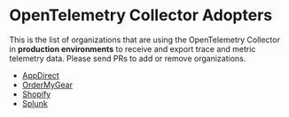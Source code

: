 # OpenTelemetry Collector Adopters

This is the list of organizations that are using the OpenTelemetry Collector in **production
environments** to receive and export trace and metric telemetry data. Please send PRs
to add or remove organizations.

* [AppDirect](https://www.appdirect.com/)
* [OrderMyGear](https://www.ordermygear.com/)
* [Shopify](https://www.shopify.com/)
* [Splunk](https://www.splunk.com/)

